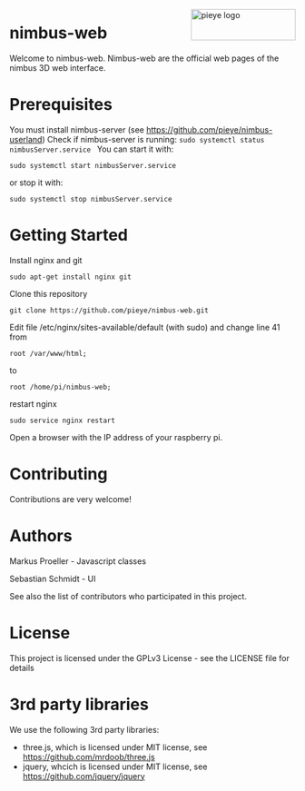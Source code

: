 <img src="./assets/PIEYE_Logo_RGB_POS.png" align="right"
     title="pieye logo" width="184" height="55">

# nimbus-web
Welcome to nimbus-web. Nimbus-web are the official web pages of the nimbus 3D web interface.

# Prerequisites
You must install nimbus-server (see https://github.com/pieye/nimbus-userland)
Check if nimbus-server is running:
```sudo systemctl status nimbusServer.service ```
You can start it with:
```shell
sudo systemctl start nimbusServer.service 
``` 
or stop it with: 
```shell
sudo systemctl stop nimbusServer.service 
```

# Getting Started

Install nginx and git
```shell
sudo apt-get install nginx git
```

Clone this repository
```shell
git clone https://github.com/pieye/nimbus-web.git
```

Edit file /etc/nginx/sites-available/default (with sudo) and change line 41 from
```
root /var/www/html;
```
to
```
root /home/pi/nimbus-web;
```

restart nginx
```
sudo service nginx restart
```

Open a browser with the IP address of your raspberry pi.

# Contributing
Contributions are very welcome!

# Authors
Markus Proeller - Javascript classes

Sebastian Schmidt - UI

See also the list of contributors who participated in this project.

# License
This project is licensed under the GPLv3 License - see the LICENSE file for details

# 3rd party libraries
We use the following 3rd party libraries:
 - three.js, which is licensed under MIT license, see https://github.com/mrdoob/three.js
 - jquery, whcich is licensed under MIT license, see https://github.com/jquery/jquery
